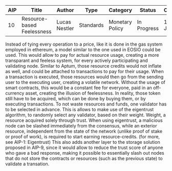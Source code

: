 | AIP | Title | Author | Type | Category | Status | Created |
|---|---|---|---|---|---|---|
| 10 | Resource-based Feelessness | Lucas Nestler | Standards | Monetary Policy | In Progress | 17th of July |

Instead of tying every operation to a price, like it is done in the gas system employed in ethereum, a model similar to the one used in EOSIO could be used. This would allow to pay for actual resource usage, creating a more transparant and feeless system, for every actively participating and validating node. 
Similar to Aptum, those resource credits would not inflate as well, and could be attached to transactions to pay for their usage. When a transaction is executed, those resources would then go from the sending user to the executing user, creating a volatile network. 
Without the usage of smart contracts, this would be a constant fee for everyone, paid in an off-currency asset, creating the illusion of feelessness. In reality, those token still have to be acquired, which can be done by buying them, or by executing transactions.
To not waste resources and funds, one validator has to be selected in advance. This is allows to make use of the eigentrust algorithm, to randomly select any validator, based on their weight. Weight, a resource acquired solely through trust. When using eigentrust, a malicious node can be slashed immediately from the consensus, while an exterior resource, independent from the state of the network (unlike proof of stake or proof of work), is required to start earning resource-credits. (for more, see AIP-1: Eigentrust)
This also adds another layer to the storage solution proposed in AIP-9, since it would allow to reduce the trust score of anyone who gave a bad response, making it possible to essentially slash out nodes that do not store the contracts or resources (such as the previous state) to validate a transation.
